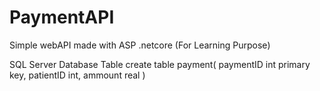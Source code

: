 # PaymentAPI
Simple webAPI made with ASP .netcore (For Learning Purpose)


SQL Server Database Table
        create table payment(
        paymentID int primary key,
        patientID int,
        ammount real
        )

